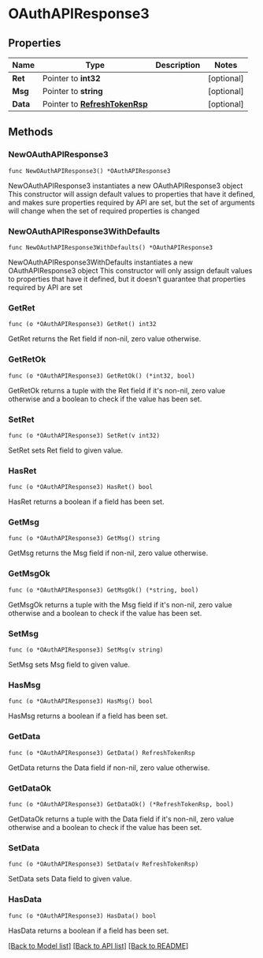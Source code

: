 # OAuthAPIResponse3

## Properties

Name | Type | Description | Notes
------------ | ------------- | ------------- | -------------
**Ret** | Pointer to **int32** |  | [optional] 
**Msg** | Pointer to **string** |  | [optional] 
**Data** | Pointer to [**RefreshTokenRsp**](RefreshTokenRsp.md) |  | [optional] 

## Methods

### NewOAuthAPIResponse3

`func NewOAuthAPIResponse3() *OAuthAPIResponse3`

NewOAuthAPIResponse3 instantiates a new OAuthAPIResponse3 object
This constructor will assign default values to properties that have it defined,
and makes sure properties required by API are set, but the set of arguments
will change when the set of required properties is changed

### NewOAuthAPIResponse3WithDefaults

`func NewOAuthAPIResponse3WithDefaults() *OAuthAPIResponse3`

NewOAuthAPIResponse3WithDefaults instantiates a new OAuthAPIResponse3 object
This constructor will only assign default values to properties that have it defined,
but it doesn't guarantee that properties required by API are set

### GetRet

`func (o *OAuthAPIResponse3) GetRet() int32`

GetRet returns the Ret field if non-nil, zero value otherwise.

### GetRetOk

`func (o *OAuthAPIResponse3) GetRetOk() (*int32, bool)`

GetRetOk returns a tuple with the Ret field if it's non-nil, zero value otherwise
and a boolean to check if the value has been set.

### SetRet

`func (o *OAuthAPIResponse3) SetRet(v int32)`

SetRet sets Ret field to given value.

### HasRet

`func (o *OAuthAPIResponse3) HasRet() bool`

HasRet returns a boolean if a field has been set.

### GetMsg

`func (o *OAuthAPIResponse3) GetMsg() string`

GetMsg returns the Msg field if non-nil, zero value otherwise.

### GetMsgOk

`func (o *OAuthAPIResponse3) GetMsgOk() (*string, bool)`

GetMsgOk returns a tuple with the Msg field if it's non-nil, zero value otherwise
and a boolean to check if the value has been set.

### SetMsg

`func (o *OAuthAPIResponse3) SetMsg(v string)`

SetMsg sets Msg field to given value.

### HasMsg

`func (o *OAuthAPIResponse3) HasMsg() bool`

HasMsg returns a boolean if a field has been set.

### GetData

`func (o *OAuthAPIResponse3) GetData() RefreshTokenRsp`

GetData returns the Data field if non-nil, zero value otherwise.

### GetDataOk

`func (o *OAuthAPIResponse3) GetDataOk() (*RefreshTokenRsp, bool)`

GetDataOk returns a tuple with the Data field if it's non-nil, zero value otherwise
and a boolean to check if the value has been set.

### SetData

`func (o *OAuthAPIResponse3) SetData(v RefreshTokenRsp)`

SetData sets Data field to given value.

### HasData

`func (o *OAuthAPIResponse3) HasData() bool`

HasData returns a boolean if a field has been set.


[[Back to Model list]](../README.md#documentation-for-models) [[Back to API list]](../README.md#documentation-for-api-endpoints) [[Back to README]](../README.md)


